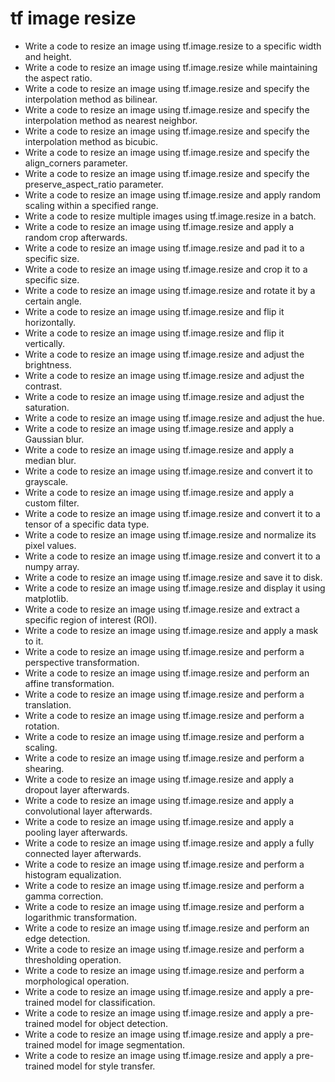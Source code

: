 # tf image resize

- Write a code to resize an image using tf.image.resize to a specific width and height.
- Write a code to resize an image using tf.image.resize while maintaining the aspect ratio.
- Write a code to resize an image using tf.image.resize and specify the interpolation method as bilinear.
- Write a code to resize an image using tf.image.resize and specify the interpolation method as nearest neighbor.
- Write a code to resize an image using tf.image.resize and specify the interpolation method as bicubic.
- Write a code to resize an image using tf.image.resize and specify the align_corners parameter.
- Write a code to resize an image using tf.image.resize and specify the preserve_aspect_ratio parameter.
- Write a code to resize an image using tf.image.resize and apply random scaling within a specified range.
- Write a code to resize multiple images using tf.image.resize in a batch.
- Write a code to resize an image using tf.image.resize and apply a random crop afterwards.
- Write a code to resize an image using tf.image.resize and pad it to a specific size.
- Write a code to resize an image using tf.image.resize and crop it to a specific size.
- Write a code to resize an image using tf.image.resize and rotate it by a certain angle.
- Write a code to resize an image using tf.image.resize and flip it horizontally.
- Write a code to resize an image using tf.image.resize and flip it vertically.
- Write a code to resize an image using tf.image.resize and adjust the brightness.
- Write a code to resize an image using tf.image.resize and adjust the contrast.
- Write a code to resize an image using tf.image.resize and adjust the saturation.
- Write a code to resize an image using tf.image.resize and adjust the hue.
- Write a code to resize an image using tf.image.resize and apply a Gaussian blur.
- Write a code to resize an image using tf.image.resize and apply a median blur.
- Write a code to resize an image using tf.image.resize and convert it to grayscale.
- Write a code to resize an image using tf.image.resize and apply a custom filter.
- Write a code to resize an image using tf.image.resize and convert it to a tensor of a specific data type.
- Write a code to resize an image using tf.image.resize and normalize its pixel values.
- Write a code to resize an image using tf.image.resize and convert it to a numpy array.
- Write a code to resize an image using tf.image.resize and save it to disk.
- Write a code to resize an image using tf.image.resize and display it using matplotlib.
- Write a code to resize an image using tf.image.resize and extract a specific region of interest (ROI).
- Write a code to resize an image using tf.image.resize and apply a mask to it.
- Write a code to resize an image using tf.image.resize and perform a perspective transformation.
- Write a code to resize an image using tf.image.resize and perform an affine transformation.
- Write a code to resize an image using tf.image.resize and perform a translation.
- Write a code to resize an image using tf.image.resize and perform a rotation.
- Write a code to resize an image using tf.image.resize and perform a scaling.
- Write a code to resize an image using tf.image.resize and perform a shearing.
- Write a code to resize an image using tf.image.resize and apply a dropout layer afterwards.
- Write a code to resize an image using tf.image.resize and apply a convolutional layer afterwards.
- Write a code to resize an image using tf.image.resize and apply a pooling layer afterwards.
- Write a code to resize an image using tf.image.resize and apply a fully connected layer afterwards.
- Write a code to resize an image using tf.image.resize and perform a histogram equalization.
- Write a code to resize an image using tf.image.resize and perform a gamma correction.
- Write a code to resize an image using tf.image.resize and perform a logarithmic transformation.
- Write a code to resize an image using tf.image.resize and perform an edge detection.
- Write a code to resize an image using tf.image.resize and perform a thresholding operation.
- Write a code to resize an image using tf.image.resize and perform a morphological operation.
- Write a code to resize an image using tf.image.resize and apply a pre-trained model for classification.
- Write a code to resize an image using tf.image.resize and apply a pre-trained model for object detection.
- Write a code to resize an image using tf.image.resize and apply a pre-trained model for image segmentation.
- Write a code to resize an image using tf.image.resize and apply a pre-trained model for style transfer.